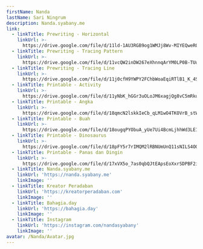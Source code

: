 ```yaml
---
firstName: Nanda
lastName: Sari Ningrum
description: Nanda.syabany.me
link:
  - linkTitle: Prewriting - Horizontal
    linkUrl: >-
      https://drive.google.com/file/d/11ld-1AU3RGB9og1WMJj8Wv-MIYEQweR0/view?usp=sharing
  - linkTitle: Prewriting - Tracing Pattern
    linkUrl: >-
      https://drive.google.com/file/d/11vcQW2inDW267eXhnnqArYM0LP0B-TUu/view?usp=sharing
  - linkTitle: Prewriting - Tracing Line
    linkUrl: >-
      https://drive.google.com/file/d/11j0cfH9YWPY2FChbWoaEqiRTlB1_K_4S/view?usp=sharing
  - linkTitle: Printable - Activity
    linkUrl: >-
      https://drive.google.com/file/d/11yNbK_hGGr3uOLoJM6xagjQg8vC5mRku/view?usp=sharing
  - linkTitle: Printable - Angka
    linkUrl: >-
      https://drive.google.com/file/d/18qmcN2lskkIeCb_qLM1wO4TKOVrB_stW/view?usp=sharing
  - linkTitle: Printable - Buah
    linkUrl: >-
      https://drive.google.com/file/d/18ougqPYObuA_yUe7Ui4BcmLjhhWd3LE1/view?usp=sharing
  - linkTitle: Printable - Dinosaurus
    linkUrl: >-
      https://drive.google.com/file/d/18pFY5r7rIMQM2lRBNUmUnQ11sNILS4OQ/view?usp=sharing
  - linkTitle: Printable - Panas dan Dingin
    linkUrl: >-
      https://drive.google.com/file/d/17xVX5o_7as0qbQJtEApsEoXxrSDPBF2i/view?usp=sharing
  - linkTitle: Nanda.syabany.me
    linkUrl: 'https://nanda.syabany.me'
    linkImage: ''
  - linkTitle: Kreator Peradaban
    linkUrl: 'https://kreatorperadaban.com'
    linkImage: ''
  - linkTitle: Bahagia.day
    linkUrl: 'https://bahagia.day'
    linkImage: ''
  - linkTitle: Instagram
    linkUrl: 'https://instagram.com/nandasyabany'
    linkImage: ''
avatar: /Nanda/Avatar.jpg
---
```














































